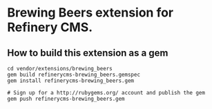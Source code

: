 # Brewing Beers extension for Refinery CMS.

## How to build this extension as a gem

    cd vendor/extensions/brewing_beers
    gem build refinerycms-brewing_beers.gemspec
    gem install refinerycms-brewing_beers.gem

    # Sign up for a http://rubygems.org/ account and publish the gem
    gem push refinerycms-brewing_beers.gem